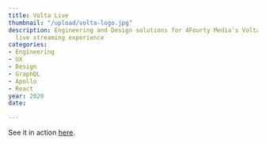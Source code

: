 ```yaml
---
title: Volta Live
thumbnail: "/upload/volta-logo.jpg"
description: Engineering and Design solutions for 4Fourty Media's Volta multi camera
  live streaming experience
categories:
- Engineering
- UX
- Design
- GraphQL
- Apollo
- React
year: 2020
date: 

---
```

See it in action [here](https://pensive-payne-713207.netlify.app/). 